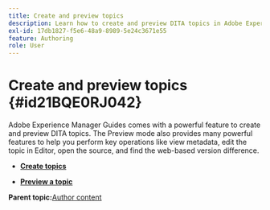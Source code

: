 ```yaml
---
title: Create and preview topics
description: Learn how to create and preview DITA topics in Adobe Experience Manager Guides.
exl-id: 17db1827-f5e6-48a9-8989-5e24c3671e55
feature: Authoring
role: User
---
```

# Create and preview topics {#id21BQE0RJ042}

Adobe Experience Manager Guides comes with a powerful feature to create and preview DITA topics. The Preview mode also provides many powerful features to help you perform key operations like view metadata, edit the topic in Editor, open the source, and find the web-based version difference.

-   **[Create topics](web-editor-create-topics.md)**  

-   **[Preview a topic](web-editor-preview-topics.md)**  


**Parent topic:**[Author content](authoring-content.md)

